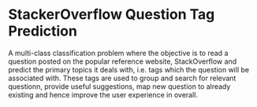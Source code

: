 # StackerOverflow Question Tag Prediction

A multi-class classification problem where the objective is to read a question posted on the popular reference website, StackOverflow and predict the primary topics it deals with, i.e. tags which the question will be associated with. These tags are used to group and search for relevant questionn, provide useful suggestions, map new question to already existing and hence improve the user experience in overall. 
